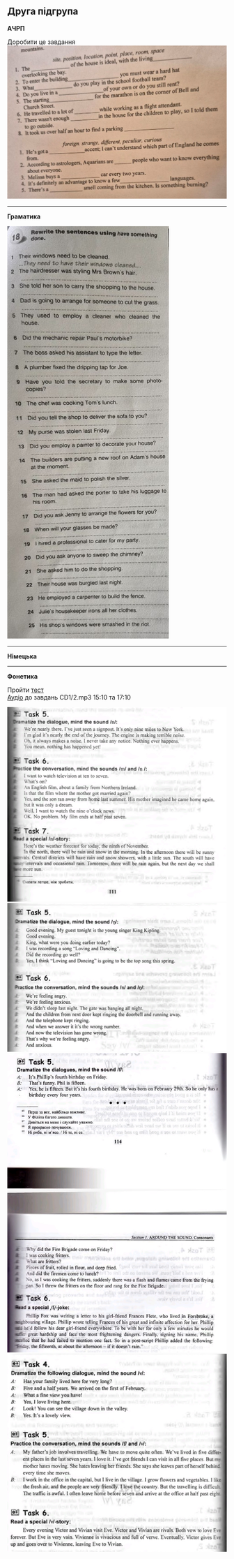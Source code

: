 <h2>Друга підгрупа</h2>

<strong>АЧРП</strong> <br>

Доробити це завдання
  <img src="2achrp.jpg" alt="">

---

<strong>Граматика</strong> <br>

  <img src="2gr.jpg" alt="">

---

<strong>Німецька</strong> <br>


---

<strong>Фонетика</strong> <br>

Пройти <a href="http://krnu.org/mod/quiz/view.php?id=506">тест</a> <br>
<a href="https://drive.google.com/drive/mobile/folders/1wS6gswOli-StjoNAvlZ7RwPoZV7mU7x8">Аудіо</a> до завдань CD1/2.mp3 15:10 та 17:10

<img src="2fn.jpg" alt="">
<img src="2fn2.jpg" alt="">
<img src="2fn3.jpg" alt="">
<img src="2fn4.jpg" alt="">

